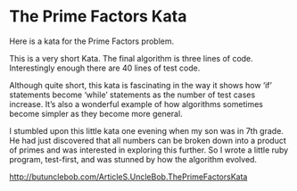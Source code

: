 # The Prime Factors Kata

Here is a kata for the Prime Factors problem.

This is a very short Kata. The final algorithm is three lines of code. Interestingly enough there are 40 lines of test code.

Although quite short, this kata is fascinating in the way it shows how ‘if’ statements become ‘while’ statements as the number of test cases increase. It’s also a wonderful example of how algorithms sometimes become simpler as they become more general.

I stumbled upon this little kata one evening when my son was in 7th grade. He had just discovered that all numbers can be broken down into a product of primes and was interested in exploring this further. So I wrote a little ruby program, test-first, and was stunned by how the algorithm evolved.

http://butunclebob.com/ArticleS.UncleBob.ThePrimeFactorsKata

